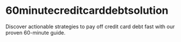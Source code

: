 # 60minutecreditcarddebtsolution
Discover actionable strategies to pay off credit card debt fast with our proven 60-minute guide.
